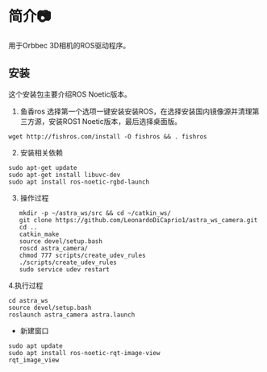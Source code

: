 # 简介:camera:

用于Orbbec 3D相机的ROS驱动程序。

## 安装

这个安装包主要介绍ROS Noetic版本。

1. 鱼香ros
选择第一个选项一键安装安装ROS，在选择安装国内镜像源并清理第三方源，安装ROS1 Noetic版本，最后选择桌面版。
```
wget http://fishros.com/install -O fishros && . fishros 
```

2. 安装相关依赖
```
sudo apt-get update
sudo apt-get install libuvc-dev
sudo apt install ros-noetic-rgbd-launch
```
3. 操作过程
```
   mkdir -p ~/astra_ws/src && cd ~/catkin_ws/
   git clone https://github.com/LeonardoDiCaprio1/astra_ws_camera.git
   cd ..
   catkin_make
   source devel/setup.bash
   roscd astra_camera/
   chmod 777 scripts/create_udev_rules
   ./scripts/create_udev_rules
   sudo service udev restart
```
4.执行过程
```
cd astra_ws 
source devel/setup.bash
roslaunch astra_camera astra.launch
```
- 新建窗口
```
sudo apt update
sudo apt install ros-noetic-rqt-image-view
rqt_image_view
```
